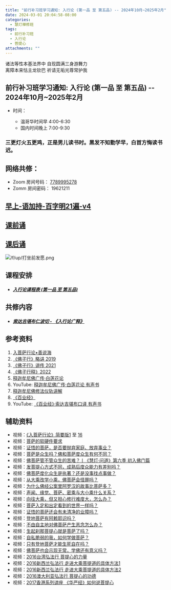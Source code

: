 ```yaml
---
title: "前行补习班学习通知: 入行论 (第一品 至 第五品) -- 2024年10月~2025年2月"
date: 2024-03-01 20:04:58-08:00
categories:
  - 慧灯禅修班
tags:
  - 前行补习班
  - 入行论
  - 菩提心
attachments: ""
---
```

诸法等性本基法界中 自现圆满三身游舞力\
离障本来怙主龙钦巴 祈请无垢光尊常护我

## 前行补习班学习通知: 入行论 (第一品 至 第五品) -- 2024年10月~2025年2月

* 时间：

  * 温哥华时间早 4:00-6:30 
  * 国内时间晚上 7:00-9:30

### 三更灯火五更鸡，正是男儿读书时。黑发不知勤学早，白首方悔读书迟。

## 网络共修：

* Zoom 房间号码： [7789995278](https://us02web.zoom.us/j/7789995278?pwd=VjZmbWJFY2k2K0E5RVB2cTNIQmhqUT09)
* Zomm 房间密码： 19621211

## [早上-语加持-百字明21遍-v4](https://s3.ap-northeast-1.wasabisys.com/hdcx/hdv/v/yjc-bzm-2023-f4.mp4)

## [课前诵](https://s3.ap-northeast-1.wasabisys.com/hdcx/hdv/v/keqian2022.mp4)

## [课后诵](https://s3.ap-northeast-1.wasabisys.com/hdcx/hdv/videos/%E5%9B%9E%E5%90%91(2021%E7%89%88).mp4)

![/f/up/打坐前发愿.png](/f/up/打坐前发愿.png)

## 课程安排

* ##### **[入行论课程表 (第一品 至 第五品) ](https://s3.ap-northeast-1.wasabisys.com/hdcx/hdv/f/up/%E5%85%A5%E8%A1%8C%E8%AE%BA%E5%AD%A6%E4%B9%A0%E9%80%9A%E7%9F%A5.html)**

## 共修内容

* ##### [索达吉堪布仁波切 - 《入行论广释》](http://huidengchanxiu.net/refs/rxl)

## 参考资料

1. [入菩萨行论•善说海](https://huidengchanxiu.net/refs/rxl/ssh/)
2. [《佛子行》略讲 2019](https://www.zhihuihai.net/%E6%99%BA%E6%82%B2%E5%AD%A6%E5%A0%82/2022%E4%BC%A0%E6%B3%95/%E4%BD%9B%E5%AD%90%E8%A1%8C%E9%87%8A2022/%E4%BD%9B%E5%AD%90%E8%A1%8C%E7%95%A5%E8%AE%B22019)
3. [《佛子行》讲传 2021](https://www.zhihuihai.net/%E6%99%BA%E6%82%B2%E5%AD%A6%E5%A0%82/2022%E4%BC%A0%E6%B3%95/%E4%BD%9B%E5%AD%90%E8%A1%8C%E9%87%8A2022/%E4%BD%9B%E5%AD%90%E8%A1%8C%E8%AE%B2%E4%BC%A02021)
4. [《佛子行释》2022](https://www.zhihuihai.net/%E6%99%BA%E6%82%B2%E5%AD%A6%E5%A0%82/2022%E4%BC%A0%E6%B3%95/%E4%BD%9B%E5%AD%90%E8%A1%8C%E9%87%8A2022)
5. [释迦牟尼佛广传·白莲花论](https://huidengchanxiu.net/refs/cczj/blhl)
6. YouTube: [释迦牟尼佛广传·白莲花论 有声书](https://www.youtube.com/playlist?list=PLYOi3WbNHCBt5UiOjwBNPS8Uyl_3oWTHt)
7. [释迦牟尼佛修法仪轨讲解](https://mingguang.im/reading/%E9%87%8A%E8%BF%A6%E7%89%9F%E5%B0%BC%E4%BD%9B%E4%BF%AE%E6%B3%95%E4%BB%AA%E8%BD%A8%E8%AE%B2%E8%A7%A3)
8. [《百业经》](https://huidengchanxiu.net/refs/misc/byj)[](https://huidengchanxiu.net/refs/misc/byj)[](https://huidengchanxiu.net/refs/misc/byj)
9. YouTube: [《百业经》·索达吉堪布口译 有声书](https://www.youtube.com/playlist?list=PLYOi3WbNHCBtsHH6QTrxVJuvBtiNHWdj6)

[](/f/up/入行论学习通知.xlsx)[](https://huidengvan.netlify.app/posts/2024-07-13-2021%E5%B1%8A-2024%E5%B9%B47%E6%9C%8820%E6%97%A5%E5%85%B1%E4%BF%AE-88-%E5%9B%A0%E6%9E%9C%E4%B8%8D%E8%99%9A%E5%8D%81%E4%B8%8D%E5%96%84%E4%B8%9A4-9%E8%AF%AD%E6%81%B6%E4%B8%9A-%E5%A6%84%E8%AF%AD/)[](https://huidengvan.netlify.app/posts/2024-07-13-2021%E5%B1%8A-2024%E5%B9%B47%E6%9C%8820%E6%97%A5%E5%85%B1%E4%BF%AE-88-%E5%9B%A0%E6%9E%9C%E4%B8%8D%E8%99%9A%E5%8D%81%E4%B8%8D%E5%96%84%E4%B8%9A4-9%E8%AF%AD%E6%81%B6%E4%B8%9A-%E5%A6%84%E8%AF%AD/)

## **辅助资料**[](https://huidengchanxiu.net/refs/misc/zfncj01)[](https://www.huidengvan.com/posts/2023-08-05-2021%E5%B1%8A-2023%E5%B9%B48%E6%9C%8812%E6%97%A5%E5%85%B1%E4%BF%AE-46-%E8%BD%AE%E5%9B%9E%E8%BF%87%E6%82%A3%E6%95%B4%E4%BD%932-2%E4%B8%89%E6%A0%B9%E6%9C%AC%E8%8B%A6/)

* [](https://www.huidengvan.com/tags/%E4%BD%9B%E8%AF%B4%E7%A8%BB%E7%A7%86%E7%BB%8F/)视频：[《入菩萨行论》简要版1](https://www.fohuifayu.com/index.php/huideng-jiangtang/rensheng-zhihui/fojiao-xinlixue/9097-l23003) 至 [16](https://www.fohuifayu.com/index.php/huideng-jiangtang/rensheng-zhihui/fojiao-xinlixue/9330-l23021)
* 视频：[菩萨的软硬件要求](https://www.fohuifayu.com/index.php/shipin-jingcui/jingcai-shipin/8021-y14046-y05?title=)
* [](https://www.fohuifayu.com/index.php/shipin-jingcui/jingcai-shipin/8021-y14046-y05?title=)视频：[证悟的菩萨，是否要抛弃家庭、放弃事业？](https://www.fohuifayu.com/index.php/shipin-jingcui/wenda-zhailu/5963-V21023-V06?title=)
* [](https://www.fohuifayu.com/index.php/shipin-jingcui/wenda-zhailu/5963-V21023-V06?title=)视频：[菩萨是众生吗？佛和菩萨度众生有何不同？](https://www.fohuifayu.com/index.php/shipin-jingcui/wenda-zhailu/5916-V21020-V03?title=)
* [](https://www.fohuifayu.com/index.php/shipin-jingcui/wenda-zhailu/5916-V21020-V03?title=)视频：[佛菩萨管不管众生的苦难？丨《慧灯·问道》第六季 初入佛门篇 ](https://www.fohuifayu.com/index.php/shipin-jingcui/huideng-wendao/diliuji/churu-fomen-01/5810-w21201?title=)
* 视频：[发菩提心方式不同，成熟后度众能力有差别吗？](https://www.fohuifayu.com/index.php/shipin-jingcui/wenda-zhailu/5567-V16134-V10?title=%E8%8F%A9%E8%90%A8)
* [](https://www.fohuifayu.com/index.php/shipin-jingcui/wenda-zhailu/5567-V16134-V10?title=%E8%8F%A9%E8%90%A8)视频：[佛菩萨度化众生是执著？还是没事找点事做？](https://www.fohuifayu.com/index.php/shipin-jingcui/wenda-zhailu/5575-W17002-V01?title=)
* [](https://www.fohuifayu.com/index.php/shipin-jingcui/wenda-zhailu/5575-W17002-V01?title=)视频：[从大乘改学小乘，佛菩萨会怪罪吗？](https://www.fohuifayu.com/index.php/shipin-jingcui/wenda-zhailu/5551-V18083-V03?title=)
* [](https://www.fohuifayu.com/index.php/shipin-jingcui/wenda-zhailu/5551-V18083-V03?title=)视频：[为什么佛经公案里阿罗汉的故事比菩萨多？](https://www.fohuifayu.com/index.php/shipin-jingcui/wenda-zhailu/5412-W19025-V02?title=)
* [](https://www.fohuifayu.com/index.php/shipin-jingcui/wenda-zhailu/5412-W19025-V02?title=)视频：[声闻、缘觉、菩萨、密乘与大小乘什么关系？](https://www.fohuifayu.com/index.php/shipin-jingcui/wenda-zhailu/5414-W19025-V04?title=)
* 视频：[向往大乘，但又担心修行难度大，怎么办？ ](https://www.fohuifayu.com/index.php/shipin-jingcui/wenda-zhailu/5247-W19026-V07?title=%E8%8F%A9%E8%90%A8)
* [](https://www.fohuifayu.com/index.php/shipin-jingcui/wenda-zhailu/5414-W19025-V04?title=)视频：[菩萨入定和出定看到的世界一样吗？](https://www.fohuifayu.com/index.php/shipin-jingcui/wenda-zhailu/5307-V20010-V04?title=)
* [](https://www.fohuifayu.com/index.php/shipin-jingcui/wenda-zhailu/5307-V20010-V04?title=)视频：[证悟的菩萨还会有未清净的业障吗？](https://www.fohuifayu.com/index.php/shipin-jingcui/wenda-zhailu/5257-V20003-V08?title=)
* 视频：[登地菩萨有阿赖耶识吗？](https://www.fohuifayu.com/index.php/shipin-jingcui/wenda-zhailu/4145-V18085-V02?title=)
* [](https://www.fohuifayu.com/index.php/shipin-jingcui/wenda-zhailu/4145-V18085-V02?title=)视频：[不由自主地对佛菩萨产生恶念怎么办？](https://www.fohuifayu.com/index.php/shipin-jingcui/wenda-zhailu/4051-V18083-V02?title=)
* [](https://www.fohuifayu.com/index.php/shipin-jingcui/wenda-zhailu/4051-V18083-V02?title=)视频：[生起刹那菩提心就是菩萨了吗？ ](https://www.fohuifayu.com/index.php/shipin-jingcui/wenda-zhailu/3909-V18080-V04?title=)
* [](https://www.fohuifayu.com/index.php/shipin-jingcui/wenda-zhailu/3909-V18080-V04?title=)视频：[自私脆弱的我，如何学做菩萨？](https://www.fohuifayu.com/index.php/shipin-jingcui/jingcai-shipin/3679-Y13058-Y02?title=)
* [](https://www.fohuifayu.com/index.php/shipin-jingcui/jingcai-shipin/3679-Y13058-Y02?title=)视频：[只有登地菩萨才能生死自在吗？ ](https://www.fohuifayu.com/index.php/shipin-jingcui/wenda-zhailu/2241-W16021-V02?title=)
* [](https://www.fohuifayu.com/index.php/shipin-jingcui/wenda-zhailu/2241-W16021-V02?title=)视频：[佛菩萨也会示现无常，学佛还有意义吗？](https://www.fohuifayu.com/index.php/shipin-jingcui/wenda-zhailu/1421-V00069?title=)
* [](https://www.fohuifayu.com/index.php/shipin-jingcui/wenda-zhailu/1421-V00069?title=)视频：[2016台湾弘法行 菩提心的力量](https://www.fohuifayu.com/index.php/huideng-jiangtang/fofa-jianxiu/puti-xin/9771-l16027)
* 视频：[2016新西兰弘法行 走进大乘菩提道的具体方法1](https://www.fohuifayu.com/index.php/huideng-jiangtang/huanqiu-xilie/xin-xilan/1317-l15011)
* 视频：[2016新西兰弘法行 走进大乘菩提道的具体方法2](https://www.fohuifayu.com/index.php/huideng-jiangtang/huanqiu-xilie/xin-xilan/1318-l15012)
* 视频：[2016澳大利亚弘法行 菩提心的功德](https://www.fohuifayu.com/index.php/huideng-jiangtang/huanqiu-xilie/aoda-liya/1152-l16019)
* 视频：[2017香港系列讲座 《华严经》如何说菩提心](https://www.fohuifayu.com/index.php/huideng-jiangtang/fofa-jianxiu/puti-xin/9777-l17094)
